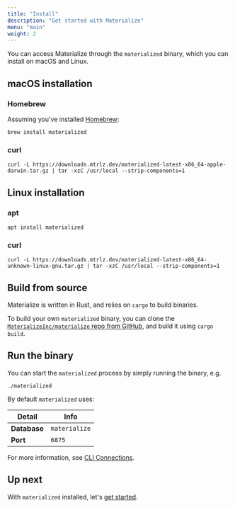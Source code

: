 ```yaml
---
title: "Install"
description: "Get started with Materialize"
menu: "main"
weight: 2
---
```


You can access Materialize through the `materialized` binary, which you can install on macOS and Linux.

## macOS installation

### Homebrew

Assuming you've installed [Homebrew](https://brew.sh/):

```shell
brew install materialized
```

### curl

```shell
curl -L https://downloads.mtrlz.dev/materialized-latest-x86_64-apple-darwin.tar.gz | tar -xzC /usr/local --strip-components=1 
```

## Linux installation

### apt

```shell
apt install materialized
```

### curl
```shell
curl -L https://downloads.mtrlz.dev/materialized-latest-x86_64-unknown-linux-gnu.tar.gz | tar -xzC /usr/local --strip-components=1
```

## Build from source

Materialize is written in Rust, and relies on `cargo` to build binaries.

To build your own `materialized` binary, you can clone the [`MaterializeInc/materialize` repo from GitHub](https://github.com/materializeinc/materialize), and build it using `cargo build`.

## Run the binary

You can start the `materialized` process by simply running the binary, e.g.

```nofmt
./materialized
```

By default `materialized` uses:

Detail | Info
----------|------
**Database** | `materialize`
**Port** | `6875`

For more information, see [CLI Connections](../connect/cli/).

## Up next

With `materialized` installed, let's [get started](../get-started).
